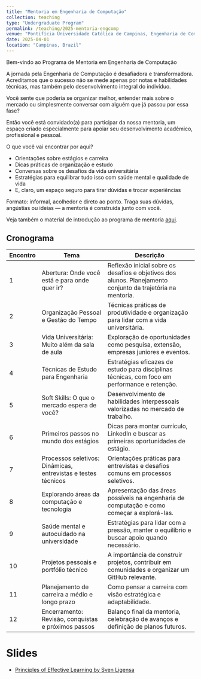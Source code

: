 ```yaml
---
title: "Mentoria em Engenharia de Computação"
collection: teaching
type: "Undergraduate Program"
permalink: /teaching/2025-mentoria-engcomp
venue: "Pontifícia Universidade Católica de Campinas, Engenharia de Computação"
date: 2025-04-01
location: "Campinas, Brazil"
---
```


Bem-vindo ao Programa de Mentoria em Engenharia de Computação

A jornada pela Engenharia de Computação é desafiadora e transformadora. Acreditamos que o sucesso não se mede apenas por notas e habilidades técnicas, mas também pelo desenvolvimento integral do indivíduo. 

Você sente que poderia se organizar melhor, entender mais sobre o mercado ou simplesmente conversar com alguém que já passou por essa fase?

Então você está convidado(a) para participar da nossa mentoria, um espaço criado especialmente para apoiar seu desenvolvimento acadêmico, profissional e pessoal.

O que você vai encontrar por aqui?
- Orientações sobre estágios e carreira
- Dicas práticas de organização e estudo
- Conversas sobre os desafios da vida universitária
- Estratégias para equilibrar tudo isso com saúde mental e qualidade de vida
- E, claro, um espaço seguro para tirar dúvidas e trocar experiências

Formato: informal, acolhedor e direto ao ponto. Traga suas dúvidas, angústias ou ideias — a mentoria é construída junto com você.

Veja também o material de introdução ao programa de mentoria [aqui](https://denmartins.github.io/files/lectures/Mentoria-Intro.pdf).

## Cronograma

| Encontro | Tema                                          | Descrição                                                                                                |
|----------|-----------------------------------------------|---------------------------------------------------------------------------------------------------------|
| 1        | Abertura: Onde você está e para onde quer ir?  | Reflexão inicial sobre os desafios e objetivos dos alunos. Planejamento conjunto da trajetória na mentoria. |
| 2        | Organização Pessoal e Gestão do Tempo         | Técnicas práticas de produtividade e organização para lidar com a vida universitária.                    |
| 3        | Vida Universitária: Muito além da sala de aula  | Exploração de oportunidades como pesquisa, extensão, empresas juniores e eventos.                         |
| 4        | Técnicas de Estudo para Engenharia            | Estratégias eficazes de estudo para disciplinas técnicas, com foco em performance e retenção.           |
| 5        | Soft Skills: O que o mercado espera de você?   | Desenvolvimento de habilidades interpessoais valorizadas no mercado de trabalho.                        |
| 6        | Primeiros passos no mundo dos estágios       | Dicas para montar currículo, LinkedIn e buscar as primeiras oportunidades de estágio.                    |
| 7        | Processos seletivos: Dinâmicas, entrevistas e testes técnicos | Orientações práticas para entrevistas e desafios comuns em processos seletivos.                       |
| 8        | Explorando áreas da computação e tecnologia  | Apresentação das áreas possíveis na engenharia de computação e como começar a explorá-las.                |
| 9        | Saúde mental e autocuidado na universidade     | Estratégias para lidar com a pressão, manter o equilíbrio e buscar apoio quando necessário.               |
| 10       | Projetos pessoais e portfólio técnico         | A importância de construir projetos, contribuir em comunidades e organizar um GitHub relevante.           |
| 11       | Planejamento de carreira a médio e longo prazo | Como pensar a carreira com visão estratégica e adaptabilidade.                                         |
| 12       | Encerramento: Revisão, conquistas e próximos passos | Balanço final da mentoria, celebração de avanços e definição de planos futuros.                            |


# Slides

- [Principles of Effective Learning by Sven Ligensa](https://denmartins.github.io/files/lectures/Mentoria-Tecnicas-Estudo.pdf)